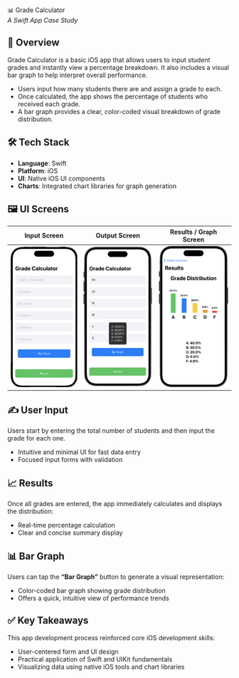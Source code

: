 📊 Grade Calculator  
*A Swift App Case Study*

## 🧾 Overview  
Grade Calculator is a basic iOS app that allows users to input student grades and instantly view a percentage breakdown. It also includes a visual bar graph to help interpret overall performance.

- Users input how many students there are and assign a grade to each.
- Once calculated, the app shows the percentage of students who received each grade.
- A bar graph provides a clear, color-coded visual breakdown of grade distribution.

## 🛠 Tech Stack  
- **Language**: Swift  
- **Platform**: iOS  
- **UI**: Native iOS UI components  
- **Charts**: Integrated chart libraries for graph generation  

## 🖼️ UI Screens  

| Input Screen | Output Screen | Results / Graph Screen |
|-------------|--------------|-------------------------|
| ![Input Screen](https://github.com/oshcode/Grade-Calculator/blob/main/Input.png?raw=true) | ![Output Screen](https://github.com/oshcode/Grade-Calculator/blob/main/Output.png?raw=true) | ![Graph Screen]( https://github.com/oshcode/Grade-Calculator/blob/main/Graph.png?raw=true) |

## ✍️ User Input  
Users start by entering the total number of students and then input the grade for each one.

- Intuitive and minimal UI for fast data entry  
- Focused input forms with validation  

## 📈 Results  
Once all grades are entered, the app immediately calculates and displays the distribution:

- Real-time percentage calculation  
- Clear and concise summary display  

## 📊 Bar Graph  
Users can tap the **“Bar Graph”** button to generate a visual representation:

- Color-coded bar graph showing grade distribution  
- Offers a quick, intuitive view of performance trends  

## ✅ Key Takeaways  
This app development process reinforced core iOS development skills:

- User-centered form and UI design  
- Practical application of Swift and UIKit fundamentals  
- Visualizing data using native iOS tools and chart libraries 

